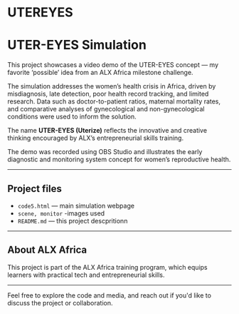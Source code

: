 # UTEREYES
# UTER-EYES Simulation

This project showcases a video demo of the UTER-EYES concept — my favorite ‘possible’ idea from an ALX Africa milestone challenge.

The simulation addresses the women’s health crisis in Africa, driven by misdiagnosis, late detection, poor health record tracking, and limited research. Data such as doctor-to-patient ratios, maternal mortality rates, and comparative analyses of gynecological and non-gynecological conditions were used to inform the solution.

The name **UTER-EYES (Uterize)** reflects the innovative and creative thinking encouraged by ALX’s entrepreneurial skills training.

The demo was recorded using OBS Studio and illustrates the early diagnostic and monitoring system concept for women’s reproductive health.

---

## Project files

- `code5.html` — main simulation webpage  
- `scene, monitor` -images used
- `README.md` — this project descpritionn  

---

## About ALX Africa

This project is part of the ALX Africa training program, which equips learners with practical tech and entrepreneurial skills.

---

Feel free to explore the code and media, and reach out if you'd like to discuss the project or collaboration.


